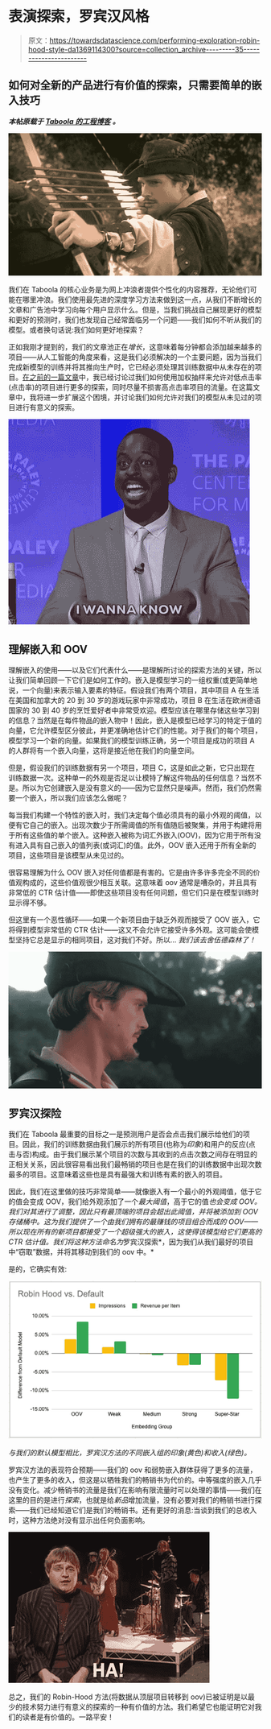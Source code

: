 # 表演探索，罗宾汉风格

> 原文：<https://towardsdatascience.com/performing-exploration-robin-hood-style-da1369114300?source=collection_archive---------35----------------------->

## 如何对全新的产品进行有价值的探索，只需要简单的嵌入技巧

***本帖原载于*** [***Taboola 的工程博客***](https://engineering.taboola.com/) ***。***

![](img/50d23e4c8f5638b095758fc0bf678166.png)

我们在 Taboola 的核心业务是为网上冲浪者提供个性化的内容推荐，无论他们可能在哪里冲浪。我们使用最先进的深度学习方法来做到这一点，从我们不断增长的文章和广告池中学习向每个用户显示什么。但是，当我们挑战自己展现更好的模型和更好的预测时，我们也发现自己经常面临另一个问题——我们如何不听从我们的模型。或者换句话说:我们如何更好地探索？

正如我刚才提到的，我们的文章池正在*增长*，这意味着每分钟都会添加越来越多的项目——从人工智能的角度来看，这是我们必须解决的一个主要问题，因为当我们完成新模型的训练并将其推向生产时，它已经必须处理其训练数据中从未存在的项目。[在之前的一篇文章](https://medium.com/@shakedzy/going-old-school-designing-algorithms-for-fast-weighted-sampling-in-production-c48fc1f40051)中，我已经讨论过我们如何使用加权抽样来允许对低点击率(点击率)的项目进行更多的探索，同时尽量不损害高点击率项目的流量。在这篇文章中，我将进一步扩展这个困境，并讨论我们如何允许对我们的模型从未见过的项目进行有意义的探索。

![](img/ff69d3528cabd6d186c6693cd73ea84a.png)

## 理解嵌入和 OOV

理解嵌入的使用——以及它们代表什么——是理解所讨论的探索方法的关键，所以让我们简单回顾一下它们是如何工作的。嵌入是模型学习的一组权重(或更简单地说，一个向量)来表示输入要素的特征。假设我们有两个项目，其中项目 A 在生活在美国和加拿大的 20 到 30 岁的游戏玩家中非常成功，项目 B 在生活在欧洲德语国家的 30 到 40 岁的烹饪爱好者中非常受欢迎。模型应该在哪里存储这些学习到的信息？当然是在每件物品的嵌入物中！因此，嵌入是模型已经学习的特定于值的向量，它允许模型区分彼此，并更准确地估计它们的性能。对于我们的每个项目，模型学习一个新的向量。如果我们的模型训练正确，另一个项目是成功的项目 A 的人群将有一个嵌入向量，这将是接近他在我们的向量空间。

但是，假设我们的训练数据有另一个项目，项目 C，这是如此之新，它只出现在训练数据一次。这种单一的外观是否足以让模特了解这件物品的任何信息？当然不是。所以为它创建嵌入是没有意义的——因为它显然只是噪声。然而，我们仍然需要一个嵌入，所以我们应该怎么做呢？

每当我们构建一个特性的嵌入时，我们决定每个值必须具有的最小外观的阈值，以便有它自己的嵌入。出现次数少于所需阈值的所有值随后被聚集，并用于构建将用于所有这些值的单个嵌入。这种嵌入被称为词汇外嵌入(OOV)，因为它用于所有没有进入具有自己嵌入的值列表(或词汇)的值。此外，OOV 嵌入还用于所有全新的项目，这些项目是该模型从未见过的。

很容易理解为什么 OOV 嵌入对任何值都是有害的。它是由许多许多完全不同的价值观构成的，这些价值观很少相互关联。这意味着 oov 通常是嘈杂的，并且具有非常低的 CTR 估计值——即使这些项目没有任何问题，但它们只是在模型训练时显示得不够。

但这里有一个恶性循环——如果一个新项目由于缺乏外观而接受了 OOV 嵌入，它将得到模型非常低的 CTR 估计——这又不会允许它接受许多外观。这可能会使模型坚持它总是显示的相同项目，这对我们不好。所以… *我们该去舍伍德森林了！*

![](img/774cd7773070f526dc2d2284f7125a43.png)

## 罗宾汉探险

我们在 Taboola 最重要的目标之一是预测用户是否会点击我们展示给他们的项目。因此，我们的训练数据由我们展示的所有项目(也称为*印象*)和用户的反应(点击与否)构成。由于我们展示某个项目的次数与其收到的点击次数之间存在明显的正相关关系，因此很容易看出我们最畅销的项目也是在我们的训练数据中出现次数最多的项目。这意味着这些也是具有最强大和训练有素的嵌入的项目。

因此，我们在这里做的技巧非常简单——就像嵌入有一个最小的外观阈值，低于它的值会变成 OOV，我们给外观添加了一个*最大阈值*，高于它的值*也会变成 OOV。我们对其进行了调整，因此只有最顶端的项目会超出此阈值，并将被添加到 OOV 存储桶中。这为我们提供了一个由我们拥有的最赚钱的项目组合而成的 OOV——所以现在所有的新项目都接受了一个超级强大的嵌入，这使得该模型给它们更高的 CTR 估计值。我们将这种方法命名为*罗宾汉探索*，因为我们从我们最好的项目中“窃取”数据，并将其移动到我们的 oov 中。*

是的，它确实有效:

![](img/a667832d704b214458417fbbb5067d05.png)

*与我们的默认模型相比，罗宾汉方法的不同嵌入组的印象(黄色)和收入(绿色)。*

罗宾汉方法的表现符合预期——我们的 oov 和弱势嵌入群体获得了更多的流量，也产生了更多的收入，但这是以牺牲我们的畅销书为代价的。中等强度的嵌入几乎没有变化。减少畅销书的流量是我们在影响有限流量时可以处理的事情——我们在这里的目的是进行*探索*，也就是给*新品*增加流量，没有必要对我们的畅销书进行探索——我们已经知道它们是我们的畅销书。还有更好的消息:当谈到我们的总收入时，这种方法绝对没有显示出任何负面影响。

![](img/e1defba0cf5993bc9b2576f87b55b6aa.png)

总之，我们的 Robin-Hood 方法(将数据从顶层项目转移到 oov)已被证明是以最少的技术努力进行有意义的探索的一种有价值的方法。我们希望它也能证明它对我们的读者是有价值的。一路平安！